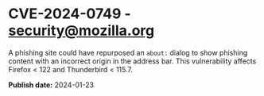 # CVE-2024-0749 - security@mozilla.org

A phishing site could have repurposed an `about:` dialog to show phishing content with an incorrect origin in the address bar. This vulnerability affects Firefox < 122 and Thunderbird < 115.7.

**Publish date:** 2024-01-23
